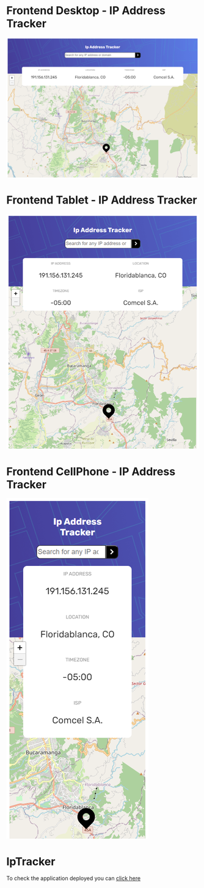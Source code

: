 # Frontend Desktop - IP Address Tracker

![this is the preview desktop screen of the challenge solved](src\assets\images\screenshots\Desktop.png)

# Frontend Tablet - IP Address Tracker

![this is the preview desktop screen of the challenge solved](src\assets\images\screenshots\Tablet.png)

# Frontend CellPhone - IP Address Tracker

![this is the preview desktop screen of the challenge solved](src\assets\images\screenshots\CelPhone.png)

# IpTracker

To check the application deployed you can [click here](https://ip-tracker-red.vercel.app/)
